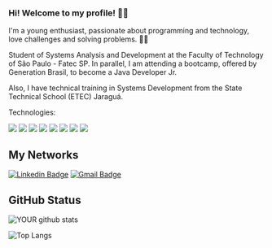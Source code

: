 ### Hi! Welcome to my profile! 👋😄 

I'm a young enthusiast, passionate about programming and technology, love challenges and solving problems. 👨‍💻

Student of Systems Analysis and Development at the Faculty of Technology of São Paulo - Fatec SP. In parallel, I am attending a bootcamp, offered by Generation Brasil, to become a Java Developer Jr.

Also, I have technical training in Systems Development from the State Technical School (ETEC) Jaraguá.

Technologies:

<img src="https://img.shields.io/badge/Angular-DD0031?style=for-the-badge&logo=angular&logoColor=white" /> <img src="https://img.shields.io/badge/Java-ED8B00?style=for-the-badge&logo=java&logoColor=white" /> <img src="https://img.shields.io/badge/HTML5-E34F26?style=for-the-badge&logo=html5&logoColor=white" /> <img src="https://img.shields.io/badge/TypeScript-007ACC?style=for-the-badge&logo=typescript&logoColor=white" /> <img src="https://img.shields.io/badge/JavaScript-F7DF1E?style=for-the-badge&logo=javascript&logoColor=black" /> <img src="https://img.shields.io/badge/CSS3-1572B6?style=for-the-badge&logo=css3&logoColor=white" /> <img src="https://img.shields.io/badge/Bootstrap-563D7C?style=for-the-badge&logo=bootstrap&logoColor=white" /> <img src="https://img.shields.io/badge/MySQL-00000F?style=for-the-badge&logo=mysql&logoColor=white" />


## My Networks
[![Linkedin Badge](https://img.shields.io/badge/-Daniel%20Marcionilo-6633cc?style=flat-square&logo=Linkedin&logoColor=white&link=https://www.linkedin.com/in/diego-schell-fernandes/)](https://www.linkedin.com/in/daniel-marcionilo/) [![Gmail Badge](https://img.shields.io/badge/-danielmarcionilo2002@gmail.com-6633cc?style=flat-square&logo=Gmail&logoColor=white&link=mailto:daniel.schell.danielmarcionilo@gmail.com)](mailto:danielmarcionilo2002@gmail.com)

## GitHub Status
![YOUR github stats](https://github-readme-stats.vercel.app/api?username=Daniel-Marcionilo&show_icons=true&theme=blue-green)

![Top Langs](https://github-readme-stats.vercel.app/api/top-langs/?username=Daniel-Marcionilo&show_icons=true&theme=blue-green)


